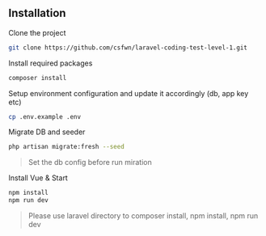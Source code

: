 ## Installation

Clone the project
```bash
git clone https://github.com/csfwn/laravel-coding-test-level-1.git
```

Install required packages
```bash
composer install
```

Setup environment configuration and update it accordingly (db, app key etc)
```bash
cp .env.example .env
```

Migrate DB and seeder
```bash
php artisan migrate:fresh --seed
```
> Set the db config before run miration

Install Vue & Start 
```bash
npm install
npm run dev
```
> Please use laravel directory to composer install, npm install, npm run dev


